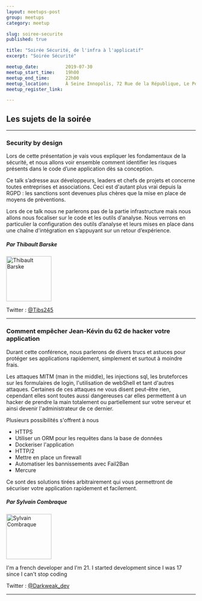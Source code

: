 ```yaml
---
layout: meetups-post
group: meetups
category: meetup

slug: soiree-securite
published: true

title: "Soirée Sécurité, de l'infra à l'applicatif"
excerpt: "Soirée Sécurité"

meetup_date:          2019-07-30
meetup_start_time:    19h00
meetup_end_time:      22h00
meetup_location:      À Seine Innopolis, 72 Rue de la République, Le Petit Quevilly
meetup_register_link: 

---
```


## Les sujets de la soirée

---

### Security by design

Lors de cette présentation je vais vous expliquer les fondamentaux de la sécurité, et nous allons voir ensemble comment identifier les risques présents dans le code d’une application dès sa conception.

Ce talk s’adresse aux développeurs, leaders et chefs de projets et concerne toutes entreprises et associations. Ceci est d'autant plus vrai depuis la RGPD : les sanctions sont devenues plus chères que la mise en place de moyens de préventions.

Lors de ce talk nous ne parlerons pas de la partie infrastructure mais nous allons nous focaliser sur le code et les outils d'analyse. Nous verrons en particulier la configuration des outils d’analyse et leurs mises en place dans une chaîne d'intégration en s’appuyant sur un retour d’expérience.

##### Par Thibault Barske

<img src="https://avatars0.githubusercontent.com/u/4147037?v=4" alt="Thibault Barske" width="120" class="alignleft" />

Twitter : [@Tibs245](https://twitter.com/Tibs245)

---

### Comment empêcher Jean-Kévin du 62 de hacker votre application

Durant cette conférence, nous parlerons de divers trucs et astuces pour protéger ses applications rapidement, simplement et surtout à moindre frais.

Les attaques MITM (man in the middle), les injections sql, les bruteforces sur les formulaires de login, l'utilisation de webShell et tant d'autres attaques. Certaines de ces attaques ne vous disent peut-être rien, cependant elles sont toutes aussi dangereuses car elles permettent à un hacker de prendre la main totalement ou partiellement sur votre serveur et ainsi devenir l'administrateur de ce dernier.

Plusieurs possibilités s'offrent à nous


- HTTPS
- Utiliser un ORM pour les requêtes dans la base de données
- Dockeriser l'application
- HTTP/2
- Mettre en place un firewall
- Automatiser les bannissements avec Fail2Ban
- Mercure

Ce sont des solutions tirées arbitrairement qui vous permettront de sécuriser votre application rapidement et facilement.


##### Par Sylvain Combraque

<img src="https://avatars0.githubusercontent.com/u/25440709?v=4" alt="Sylvain Combraque" width="120" class="alignleft" />

I'm a french developer and I'm 21. I started development since I was 17 since I can't stop coding

Twitter : [@Darkweak_dev](https://twitter.com/Darkweak_dev)

---
